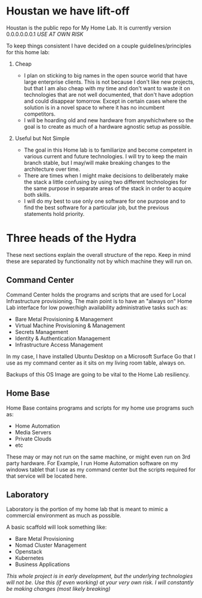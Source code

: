 # Houstan we have lift-off

Houstan is the public repo for My Home Lab. It is currently version 0.0.0.0.0.0.1 *USE AT OWN RISK*

To keep things consistent I have decided on a couple guidelines/principles for this home lab:

1. Cheap
   - I plan on sticking to big names in the open source world that have large enterprise clients. This is not because I don't like new projects, but that I am also cheap with my time and don't want to waste it on technologies that are not well documented, that don't have adoption and could disappear tomorrow. Except in certain cases where the solution is in a novel space to where it has no incumbent competitors.
   - I will be hoarding old and new hardware from anywhichwhere so the goal is to create as much of a hardware agnostic setup as possible.
  
2. Useful but Not Simple
   - The goal in this Home lab is to familiarize and become competent in various current and future technologies. I will try to keep the main branch stable, but I may/will make breaking changes to the architecture over time.
   - There are times when I might make decisions to deliberately make the stack a little confusing by using two different technologies for the same purpose in separate areas of the stack in order to acquire both skills.
   - I will do my best to use only one software for one purpose and to find the best software for a particular job, but the previous statements hold priority.

# Three heads of the Hydra

These next sections explain the overall structure of the repo. Keep in mind these are separated by functionality not by which machine they will run on.

## Command Center

Command Center holds the programs and scripts that are used for Local Infrastructure provisioning.
The main point is to have an "always on" Home Lab interface for low power/high availability administrative tasks such as:

- Bare Metal Provisioning & Management
- Virtual Machine Provisioning & Management
- Secrets Management
- Identity & Authentication Management
- Infrastructure Access Management

In my case, I have installed Ubuntu Desktop on a Microsoft Surface Go that I use as my command center as it sits on my living room table, always on.

Backups of this OS Image are going to be vital to the Home Lab resiliency.

## Home Base

Home Base contains programs and scripts for my home use programs such as:

- Home Automation
- Media Servers
- Private Clouds
- etc

These may or may not run on the same machine, or might even run on 3rd party hardware. For Example, I run Home Automation software on my windows tablet that I use as my command center but the scripts required for that service will be located here.

## Laboratory

Laboratory is the portion of my home lab that is meant to mimic a commercial environment as much as possible.

A basic scaffold will look something like:

- Bare Metal Provisioning
- Nomad Cluster Management
- Openstack
- Kubernetes
- Business Applications

*This whole project is in early development, but the underlying technologies will not be. Use this (if even working) at your very own risk. I will constantly be making changes (most likely breaking)*
